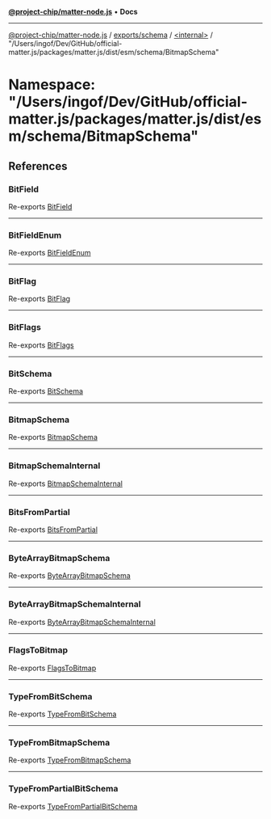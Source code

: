 [**@project-chip/matter-node.js**](../../../../../README.md) • **Docs**

***

[@project-chip/matter-node.js](../../../../../modules.md) / [exports/schema](../../../README.md) / [\<internal\>](../../README.md) / "/Users/ingof/Dev/GitHub/official-matter.js/packages/matter.js/dist/esm/schema/BitmapSchema"

# Namespace: "/Users/ingof/Dev/GitHub/official-matter.js/packages/matter.js/dist/esm/schema/BitmapSchema"

## References

### BitField

Re-exports [BitField](../../../README.md#bitfield-1)

***

### BitFieldEnum

Re-exports [BitFieldEnum](../../../README.md#bitfieldenum)

***

### BitFlag

Re-exports [BitFlag](../../../README.md#bitflag-1)

***

### BitFlags

Re-exports [BitFlags](../../../README.md#bitflags)

***

### BitSchema

Re-exports [BitSchema](../../../README.md#bitschema)

***

### BitmapSchema

Re-exports [BitmapSchema](../../../README.md#bitmapschema)

***

### BitmapSchemaInternal

Re-exports [BitmapSchemaInternal](../../../classes/BitmapSchemaInternal.md)

***

### BitsFromPartial

Re-exports [BitsFromPartial](../../../README.md#bitsfrompartial)

***

### ByteArrayBitmapSchema

Re-exports [ByteArrayBitmapSchema](../../../README.md#bytearraybitmapschema)

***

### ByteArrayBitmapSchemaInternal

Re-exports [ByteArrayBitmapSchemaInternal](../../../classes/ByteArrayBitmapSchemaInternal.md)

***

### FlagsToBitmap

Re-exports [FlagsToBitmap](../../../README.md#flagstobitmapt)

***

### TypeFromBitSchema

Re-exports [TypeFromBitSchema](../../../README.md#typefrombitschemat)

***

### TypeFromBitmapSchema

Re-exports [TypeFromBitmapSchema](../../../README.md#typefrombitmapschemas)

***

### TypeFromPartialBitSchema

Re-exports [TypeFromPartialBitSchema](../../../README.md#typefrompartialbitschemat)
